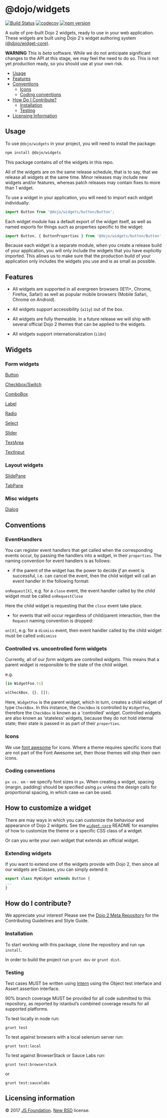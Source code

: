 # @dojo/widgets

[![Build Status](https://travis-ci.org/dojo/widgets.svg?branch=master)](https://travis-ci.org/dojo/widgets)
[![codecov](https://codecov.io/gh/dojo/widgets/branch/master/graph/badge.svg)](https://codecov.io/gh/dojo/widgets)
[![npm version](https://badge.fury.io/js/%40dojo%2Fwidgets.svg)](https://badge.fury.io/js/%40dojo%2Fwidgets)

A suite of pre-built Dojo 2 widgets, ready to use in your web application.
These widgets are built using Dojo 2's widget authoring system [(@dojo/widget-core)](https://github.com/dojo/widget-core).

**WARNING** This is _beta_ software. While we do not anticipate significant changes to the API at this stage, we may feel the need to do so.
This is not yet production ready, so you should use at your own risk.

- [Usage](#usage)
- [Features](#features)
- [Conventions](#conventions)
  - [Icons](#icons)
  - [Coding conventions](#coding-conventions)
- [How Do I Contribute?](#how-do-i-contribute)
    - [Installation](#installation)
    - [Testing](#testing)
- [Licensing Information](#licensing-information)

## Usage

To use `@dojo/widgets` in your project, you will need to install the package:

```bash
npm install @dojo/widgets
```
This package contains *all* of the widgets in this repo.

All of the widgets are on the same release schedule, that is to say, that we release all widgets at the same time.
Minor releases may include new widgets and/or features, whereas patch releases may contain fixes to more than 1 widget.

To use a widget in your application, you will need to import each widget individually:

```ts
import Button from '@dojo/widgets/button/Button';
```

Each widget module has a default export of the widget itself, as well as named exports for things such as properties specific to the widget:

```ts
import Button, { ButtonProperties } from '@dojo/widgets/button/Button';
```

Because each widget is a separate module, when you create a release build of your application, you will only include the widgets that you have explicitly imported.
This allows us to make sure that the production build of your application only includes the widgets you use and is as small as possible. 

## Features

- All widgets are supported in all evergreen browsers (IE11+, Chrome, Firefox, Safari) as well as popular mobile browsers (Mobile Safari, Chrome on Android).

- All widgets support accessibility (`a11y`) out of the box.

- All widgets are fully themeable.
In a future release we will ship with several official Dojo 2 themes that can be applied to the widgets.

- All widgets support internationalization (`i18n`)

## Widgets

### Form widgets
[Button](src/button/README.md)

[Checkbox/Switch](src/checkbox/README.md)

[ComboBox](src/combobox/README.md)

[Label](src/label/README.md)

[Radio](src/radio/README.md)

[Select](src/select/README.md)

[Slider](src/slider/README.md)

[TextArea](src/TextArea/README.md)

[TextInput](src/TextInput/README.md)

### Layout widgets
[SlidePane](src/slidepane/README.md)

[TabPane](src/tabpane/README.md)

### Misc widgets
[Dialog](src/dialog/README.md)

## Conventions

### EventHandlers

You can register event handlers that get called when the corresponding events occur, by passing the handlers into a widget, in their `properties`.
The naming convention for event handlers is as follows:

- if the parent of the widget has the power to decide *if* an event is successful, i.e. can cancel the event, then the child widget will call an event handler in the following format:

`onRequest[X]`, e.g. for a `close` event, the event handler called by the child widget must be called `onRequestClose`

Here the child widget is requesting that the `close` event take place.

- for events that will occur regardless of child/parent interaction, then the `Request` naming convention is dropped:

`on[X]`, e.g. for a `dismiss` event, then event handler called by the child widget must be called `onDismiss`

### Controlled vs. uncontrolled form widgets
Currently, all of our *form* widgets are controlled widgets.
This means that a parent widget is responsible to the state of the child widget.

e.g.

```ts
[in WidgetFoo.ts]

w(CheckBox, {}, []);
```
Here, `WidgetFoo` is the parent widget, which in turn, creates a child widget of type `CheckBox`.
In this instance, the `CheckBox` is controlled by `WidgetFoo`, therefore the `CheckBox` is known as a 'controlled' widget.
Controlled widgets are also known as 'stateless' widgets, because they do not hold internal state; their state is passed in as part of their `properties`.

### Icons

We use [font awesome](http://fontawesome.io/) for icons.
Where a theme requires specific icons that are not part of the Font Awesome set, then those themes will ship their own icons.

### Coding conventions

`px vs. em` - we specify font sizes in `px`.
When creating a widget, spacing (margin, padding) should be specified using `px` unless the design calls for proportional spacing, in which case `em` can be used.


## How to customize a widget

There are may ways in which you can customize the behaviour and appearance of Dojo 2 widgets.
See the [`widget-core`](https://github.com/dojo/widget-core) README for examples of how to customize the theme or a specific CSS class of a widget.

Or can you write your own widget that extends an official widget.

### Extending widgets

If you want to extend one of the widgets provide with Dojo 2, then since all our widgets are Classes, you can simply extend it:

```ts
export class MyWidget extends Button {
...
}
```

## How do I contribute?

We appreciate your interest!  Please see the [Dojo 2 Meta Repository](https://github.com/dojo/meta#readme) for the
Contributing Guidelines and Style Guide.

### Installation

To start working with this package, clone the repository and run `npm install`.

In order to build the project run `grunt dev` or `grunt dist`.

### Testing

Test cases MUST be written using [Intern](https://theintern.github.io) using the Object test interface and Assert assertion interface.

90% branch coverage MUST be provided for all code submitted to this repository, as reported by istanbul’s combined coverage results for all supported platforms.

To test locally in node run:

`grunt test`

To test against browsers with a local selenium server run:

`grunt test:local`

To test against BrowserStack or Sauce Labs run:

`grunt test:browserstack`

or

`grunt test:saucelabs`

## Licensing information

© 2017 [JS Foundation](https://js.foundation/). [New BSD](http://opensource.org/licenses/BSD-3-Clause) license.

